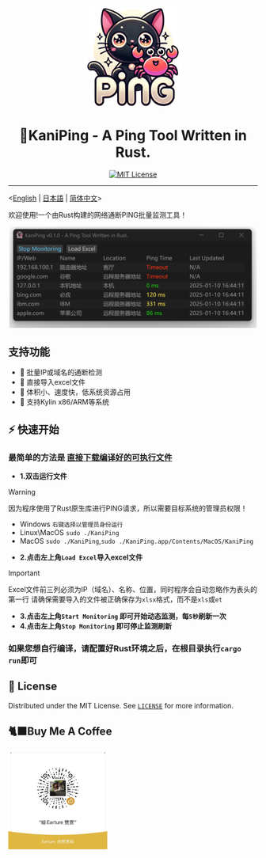 <div align="center">
  <img src="src/app.png" alt="项目图标" width="200">
  <h1 align="center">🦀KaniPing - A  Ping Tool Written in Rust.</h1>
</div>

<div align="center">
<a href="https://github.com/Earture/KaniPing/blob/main/LICENSE"><img src="https://img.shields.io/github/license/Earture/KaniPing?style=for-the-badge&color=blue" alt="MIT License"></a>

 <hr>
</div>

<[English](README_en.md) |  [日本語](README_jp.md) | [简体中文](README.md)>

欢迎使用!一个由Rust构建的网络通断PING批量监测工具！

<div align="center">
  <img src="./assets/Screenshot.png" alt="项目截图" width="500">
</div>

## 支持功能
- 💫 批量IP或域名的通断检测
- 💫 直接导入excel文件
- 💫 体积小、速度快，低系统资源占用
- 💫 支持Kylin x86/ARM等系统

## ⚡ 快速开始

### 最简单的方法是 [直接下载编译好的可执行文件](https://github.com/Earture/KaniPing/releases)

- **1.双击运行文件**
> [!WARNING]
> 因为程序使用了Rust原生库进行PING请求，所以需要目标系统的管理员权限！
> - Windows `右键选择以管理员身份运行`
> - Linux\MacOS `sudo ./KaniPing`
> - MacOS `sudo ./KaniPing`,`sudo ./KaniPing.app/Contents/MacOS/KaniPing`
- **2.点击左上角`Load Excel`导入excel文件**
> [!IMPORTANT]
> Excel文件前三列必须为IP（域名）、名称、位置，同时程序会自动忽略作为表头的第一行
> 请确保需要导入的文件被正确保存为`xlsx`格式，而不是`xls`或`et`
- **3.点击左上角`Start Monitoring` 即可开始动态监测，每`5秒`刷新一次**
- **4.点击左上角`Stop Monitoring` 即可停止监测刷新**

### 如果您想自行编译，请配置好Rust环境之后，在根目录执行`cargo run`即可

## 📜 License

Distributed under the MIT License. See [`LICENSE`](./LICENSE) for more information.

## 🐈‍⬛Buy Me A Coffee
<img src="./assets/coffee.jpg" alt="项目图标" width="200">
